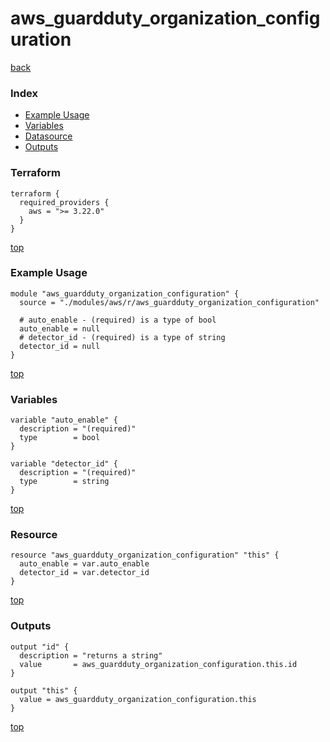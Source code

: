 # aws_guardduty_organization_configuration

[back](../aws.md)

### Index

- [Example Usage](#example-usage)
- [Variables](#variables)
- [Datasource](#datasource)
- [Outputs](#outputs)

### Terraform

```hcl
terraform {
  required_providers {
    aws = ">= 3.22.0"
  }
}
```

[top](#index)

### Example Usage

```hcl
module "aws_guardduty_organization_configuration" {
  source = "./modules/aws/r/aws_guardduty_organization_configuration"

  # auto_enable - (required) is a type of bool
  auto_enable = null
  # detector_id - (required) is a type of string
  detector_id = null
}
```

[top](#index)

### Variables

```hcl
variable "auto_enable" {
  description = "(required)"
  type        = bool
}

variable "detector_id" {
  description = "(required)"
  type        = string
}
```

[top](#index)

### Resource

```hcl
resource "aws_guardduty_organization_configuration" "this" {
  auto_enable = var.auto_enable
  detector_id = var.detector_id
}
```

[top](#index)

### Outputs

```hcl
output "id" {
  description = "returns a string"
  value       = aws_guardduty_organization_configuration.this.id
}

output "this" {
  value = aws_guardduty_organization_configuration.this
}
```

[top](#index)
